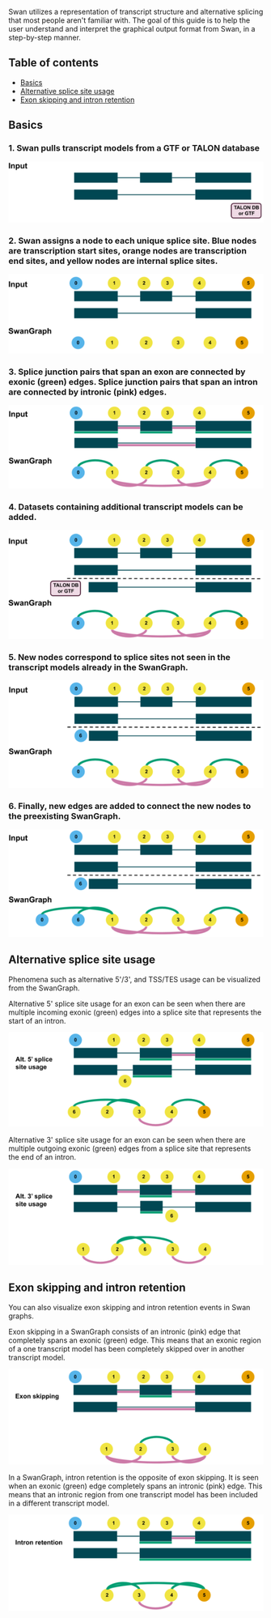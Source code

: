 Swan utilizes a representation of transcript structure and alternative splicing that most people aren't familiar with. The goal of this guide is to help the user understand and interpret the graphical output format from Swan, in a step-by-step manner.

## Table of contents

* [Basics](understanding_swan_vis.md#basics)
* [Alternative splice site usage](understanding_swan_vis.md#alternative-splice-site-usage)
* [Exon skipping and intron retention](understanding_swan_vis.md#exon-skipping-and-intron-retention)

## Basics

### 1. Swan pulls transcript models from a GTF or TALON database

![](../.gitbook/assets/teaching_1.png)

### 2. Swan assigns a node to each unique splice site. Blue nodes are transcription start sites, orange nodes are transcription end sites, and yellow nodes are internal splice sites.

![](../.gitbook/assets/teaching_3.png)

### 3. Splice junction pairs that span an exon are connected by exonic \(green\) edges. Splice junction pairs that span an intron are connected by intronic \(pink\) edges.

![](../.gitbook/assets/teaching_8.png)

### 4. Datasets containing additional transcript models can be added.

![](../.gitbook/assets/teaching_9.png)

### 5. New nodes correspond to splice sites not seen in the transcript models already in the SwanGraph.

![](../.gitbook/assets/teaching_10.png)

### 6. Finally, new edges are added to connect the new nodes to the preexisting SwanGraph.

![](../.gitbook/assets/teaching_11.png)

## Alternative splice site usage

Phenomena such as alternative 5'/3', and TSS/TES usage can be visualized from the SwanGraph.

Alternative 5' splice site usage for an exon can be seen when there are multiple incoming exonic \(green\) edges into a splice site that represents the start of an intron.

![](../.gitbook/assets/alt_5.png)

Alternative 3' splice site usage for an exon can be seen when there are multiple outgoing exonic \(green\) edges from a splice site that represents the end of an intron.

![](../.gitbook/assets/alt_3.png)

## Exon skipping and intron retention

You can also visualize exon skipping and intron retention events in Swan graphs.

Exon skipping in a SwanGraph consists of an intronic \(pink\) edge that completely spans an exonic \(green\) edge. This means that an exonic region of a one transcript model has been completely skipped over in another transcript model.

![](../.gitbook/assets/exon_skipping.png)

In a SwanGraph, intron retention is the opposite of exon skipping. It is seen when an exonic \(green\) edge completely spans an intronic \(pink\) edge. This means that an intronic region from one transcript model has been included in a different transcript model.

![](../.gitbook/assets/intron_retention.png)
